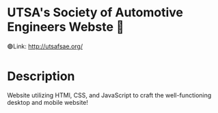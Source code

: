 # UTSA's Society of Automotive Engineers Webste 🚙
🟣Link: http://utsafsae.org/

# Description 
Website utilizing HTMl, CSS, and JavaScript to craft the well-functioning desktop and mobile website!

